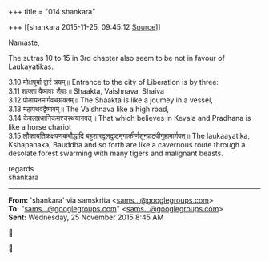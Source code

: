 +++
title = "014 shankara"

+++
[[shankara	2015-11-25, 09:45:12 [Source](https://groups.google.com/g/samskrita/c/IEBJpKHQ1kA)]]



Namaste,

  

The sutras 10 to 15 in 3rd chapter also seem to be not in favour of Laukayatikas.

  

3.10 मोक्षपुर्या द्वारं त्रयम्॥ Entrance to the city of Liberatlon is by three:  
3.11 शाक्ता वैष्णवाः शैवाः॥ Shaakta, Vaishnava, Shaiva  
3.12 पोतायनमार्गवच्छाक्तम्॥ The Shaakta is like a joumey in a vessel,  
3.13 महापथवद्वैष्णवम्॥ The Vaishnava like a high road,  
3.14 केवलप्रधानिकमश्चरथयानवत्॥ That which believes in Kevala and Pradhana is like a horse chariot  
3.15 लौकायतिकक्षपणकबौद्धादि बहुशारदूलदुष्टमृगाकीर्णशून्याटवीगुहामार्गवत्॥ The laukaayatika, Kshapanaka, Bauddha and so forth are like a cavernous route through a desolate forest swarming with many tigers and malignant beasts.  



regards  
shankara

  

------------------------------------------------------------------------

**From:** 'shankara' via samskrita \<[sams...@googlegroups.com]()\>  
**To:** "[sams...@googlegroups.com]()" \<[sams...@googlegroups.com]()\>  
**Sent:** Wednesday, 25 November 2015 8:45 AM





